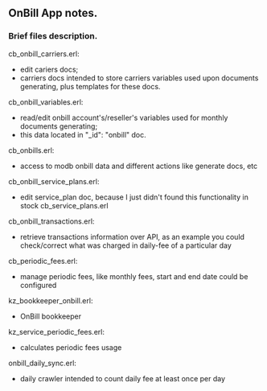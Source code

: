 ## OnBill App notes.

### Brief files description.

cb_onbill_carriers.erl:
- edit cariers docs;
- carriers docs intended to store carriers variables used upon documents generating, plus templates for these docs.

cb_onbill_variables.erl:
- read/edit onbill account's/reseller's variables used for monthly documents generating;
- this data located in "_id": "onbill" doc.

cb_onbills.erl:
- access to modb onbill data and different actions like generate docs, etc

cb_onbill_service_plans.erl:
- edit service_plan doc, because I just didn't found this functionality in stock cb_service_plans.erl

cb_onbill_transactions.erl:
- retrieve transactions information over API, as an example you could check/correct what was charged in daily-fee of a particular day

cb_periodic_fees.erl:
- manage periodic fees, like monthly fees, start and end date could be configured

kz_bookkeeper_onbill.erl:
- OnBill bookkeeper

kz_service_periodic_fees.erl:
- calculates periodic fees usage

onbill_daily_sync.erl:
- daily crawler intended to count daily fee at least once per day
 
